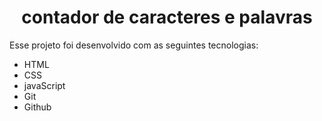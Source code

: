 <h1 align="center"> contador de caracteres e palavras </h1>


Esse projeto foi desenvolvido com as seguintes tecnologias:

- HTML
- CSS
- javaScript
- Git 
- Github



